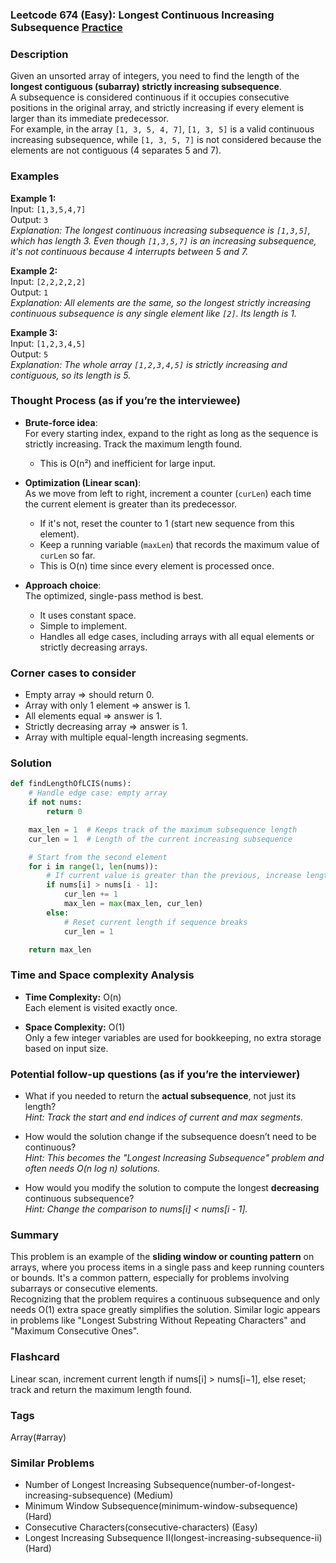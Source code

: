 ### Leetcode 674 (Easy): Longest Continuous Increasing Subsequence [Practice](https://leetcode.com/problems/longest-continuous-increasing-subsequence)

### Description  
Given an unsorted array of integers, you need to find the length of the **longest contiguous (subarray) strictly increasing subsequence**.  
A subsequence is considered continuous if it occupies consecutive positions in the original array, and strictly increasing if every element is larger than its immediate predecessor.  
For example, in the array `[1, 3, 5, 4, 7]`, `[1, 3, 5]` is a valid continuous increasing subsequence, while `[1, 3, 5, 7]` is not considered because the elements are not contiguous (4 separates 5 and 7).  

### Examples  

**Example 1:**  
Input: `[1,3,5,4,7]`  
Output: `3`  
*Explanation: The longest continuous increasing subsequence is `[1,3,5]`, which has length 3. Even though `[1,3,5,7]` is an increasing subsequence, it's not continuous because 4 interrupts between 5 and 7.*

**Example 2:**  
Input: `[2,2,2,2,2]`  
Output: `1`  
*Explanation: All elements are the same, so the longest strictly increasing continuous subsequence is any single element like `[2]`. Its length is 1.*

**Example 3:**  
Input: `[1,2,3,4,5]`  
Output: `5`  
*Explanation: The whole array `[1,2,3,4,5]` is strictly increasing and contiguous, so its length is 5.*

### Thought Process (as if you’re the interviewee)  
- **Brute-force idea**:  
  For every starting index, expand to the right as long as the sequence is strictly increasing. Track the maximum length found.   
  - This is O(n²) and inefficient for large input.

- **Optimization (Linear scan)**:  
  As we move from left to right, increment a counter (`curLen`) each time the current element is greater than its predecessor.  
  - If it's not, reset the counter to 1 (start new sequence from this element).
  - Keep a running variable (`maxLen`) that records the maximum value of `curLen` so far.
  - This is O(n) time since every element is processed once.

- **Approach choice**:  
  The optimized, single-pass method is best.  
  - It uses constant space.
  - Simple to implement.
  - Handles all edge cases, including arrays with all equal elements or strictly decreasing arrays.

### Corner cases to consider  
- Empty array ⇒ should return 0.
- Array with only 1 element ⇒ answer is 1.
- All elements equal ⇒ answer is 1.
- Strictly decreasing array ⇒ answer is 1.
- Array with multiple equal-length increasing segments.

### Solution

```python
def findLengthOfLCIS(nums):
    # Handle edge case: empty array
    if not nums:
        return 0

    max_len = 1  # Keeps track of the maximum subsequence length
    cur_len = 1  # Length of the current increasing subsequence

    # Start from the second element
    for i in range(1, len(nums)):
        # If current value is greater than the previous, increase length
        if nums[i] > nums[i - 1]:
            cur_len += 1
            max_len = max(max_len, cur_len)
        else:
            # Reset current length if sequence breaks
            cur_len = 1

    return max_len
```

### Time and Space complexity Analysis  

- **Time Complexity:** O(n)  
  Each element is visited exactly once.

- **Space Complexity:** O(1)  
  Only a few integer variables are used for bookkeeping, no extra storage based on input size.

### Potential follow-up questions (as if you’re the interviewer)  

- What if you needed to return the **actual subsequence**, not just its length?  
  *Hint: Track the start and end indices of current and max segments.*

- How would the solution change if the subsequence doesn’t need to be continuous?  
  *Hint: This becomes the "Longest Increasing Subsequence" problem and often needs O(n log n) solutions.*

- How would you modify the solution to compute the longest **decreasing** continuous subsequence?  
  *Hint: Change the comparison to nums[i] < nums[i - 1].*

### Summary
This problem is an example of the **sliding window or counting pattern** on arrays, where you process items in a single pass and keep running counters or bounds. It's a common pattern, especially for problems involving subarrays or consecutive elements.  
Recognizing that the problem requires a continuous subsequence and only needs O(1) extra space greatly simplifies the solution. Similar logic appears in problems like "Longest Substring Without Repeating Characters" and "Maximum Consecutive Ones".


### Flashcard
Linear scan, increment current length if nums[i] > nums[i−1], else reset; track and return the maximum length found.

### Tags
Array(#array)

### Similar Problems
- Number of Longest Increasing Subsequence(number-of-longest-increasing-subsequence) (Medium)
- Minimum Window Subsequence(minimum-window-subsequence) (Hard)
- Consecutive Characters(consecutive-characters) (Easy)
- Longest Increasing Subsequence II(longest-increasing-subsequence-ii) (Hard)